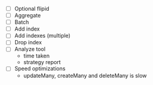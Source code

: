 - [ ] Optional flipid
- [ ] Aggregate
- [ ] Batch
- [ ] Add index
- [ ] Add indexes (multiple)
- [ ] Drop index
- [ ] Analyze tool
  - time taken
  - strategy report
- [ ] Speed optimizations
  - updateMany, createMany and deleteMany is slow